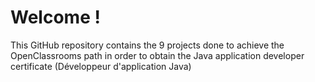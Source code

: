 # Welcome !

This GitHub repository contains the 9 projects done to achieve the OpenClassrooms path in order to obtain the Java application developer certificate (Développeur d'application Java)

